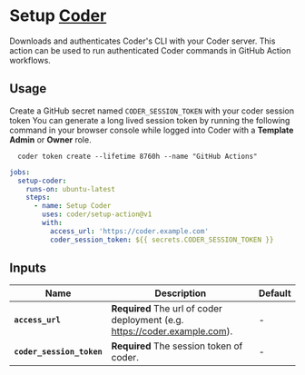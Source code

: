 # Setup [Coder](https://github.com/coder/coder)

Downloads and authenticates Coder's CLI with your Coder server. This action can be used to run authenticated Coder commands in GitHub Action workflows.

## Usage

Create a GitHub secret named `CODER_SESSION_TOKEN` with your coder session token
You can generate a long lived session token by running the following command in
your browser console while logged into Coder with a **Template Admin** or
**Owner** role.

```shell
  coder token create --lifetime 8760h --name "GitHub Actions"
```

```yaml
jobs:
  setup-coder:
    runs-on: ubuntu-latest
    steps:
      - name: Setup Coder
        uses: coder/setup-action@v1
        with:
          access_url: 'https://coder.example.com'
          coder_session_token: ${{ secrets.CODER_SESSION_TOKEN }}
```

## Inputs

| Name                      | Description                                                                   | Default |
| ------------------------- | ----------------------------------------------------------------------------- | ------- |
| **`access_url`**          | **Required** The url of coder deployment (e.g. <https://coder.example.com>).  | -       |
| **`coder_session_token`** | **Required** The session token of coder.                                      | -       |
